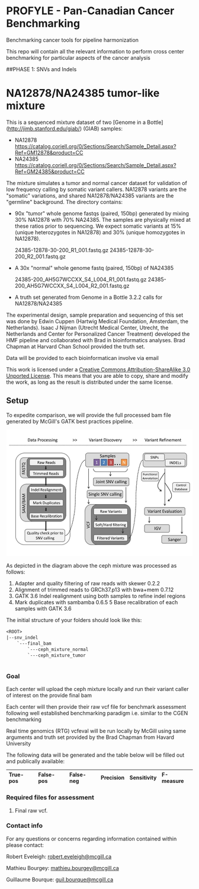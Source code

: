 # PROFYLE - Pan-Canadian Cancer Benchmarking
Benchmarking cancer tools for pipeline harmonization

This repo will contain all the relevant information to perform cross center benchmarking for particular aspects of the cancer analysis

##PHASE 1: SNVs and Indels

NA12878/NA24385 tumor-like mixture
==================================
This is a sequenced mixture dataset of two [Genome in a Bottle] (http://jimb.stanford.edu/giab/) (GIAB) samples:

- NA12878 https://catalog.coriell.org/0/Sections/Search/Sample_Detail.aspx?Ref=GM12878&product=CC
- NA24385 https://catalog.coriell.org/0/Sections/Search/Sample_Detail.aspx?Ref=GM24385&product=CC

The mixture simulates a tumor and normal cancer dataset for validation of low
frequency calling by somatic variant callers. NA12878 variants are the "somatic"
variations, and shared NA12878/NA24385 variants are the "germline" background.
The directory contains:

- 90x "tumor" whole genome fastqs (paired, 150bp) generated by mixing 30%
  NA12878 with 70% NA24385. The samples are physically mixed at these ratios
  prior to sequencing. We expect somatic variants at 15% (unique heterozygotes
  in NA12878) and 30% (unique homozygotes in NA12878).

  24385-12878-30-200_R1_001.fastq.gz
  24385-12878-30-200_R2_001.fastq.gz

- A 30x "normal" whole genome fastq (paired, 150bp) of NA24385

  24385-200_AH5G7WCCXX_S4_L004_R1_001.fastq.gz
  24385-200_AH5G7WCCXX_S4_L004_R2_001.fastq.gz

- A truth set generated from Genome in a Bottle 3.2.2 calls for NA12878/NA24385

The experimental design, sample preparation and sequencing of this set was done
by Edwin Cuppen (Hartwig Medical Foundation, Amsterdam, the Netherlands). Isaac
J Nijman (Utrecht Medical Center, Utrecht, the Netherlands and Center for
Personalized Cancer Treatment) developed the HMF pipeline and collaborated with
Brad in bioinformatics analyses. Brad Chapman at Harvard Chan School provided
the truth set.

Data will be provided to each bioinformatican involve via email

This work is licensed under a [Creative Commons Attribution-ShareAlike 3.0 Unported License](http://creativecommons.org/licenses/by-sa/3.0/deed.en_US). This means that you are able to copy, share and modify the work, as long as the result is distributed under the same license.

## Setup

To expedite comparison, we will provide the full processed bam file generated by McGill's GATK best practices pipeline.

![Data processing diagram](img/dnaseq_pipeline.jpg)

As depicted in the diagram above the ceph mixture was processed as follows:
1. Adapter and quality filtering of raw reads with skewer 0.2.2
2. Alignment of trimmed reads to GRCh37.p13 with bwa+mem 0.7.12
3. GATK 3.6 Indel realignment using both samples to refine indel regions
4. Mark duplicates with sambamba 0.6.5
5  Base recalibration of each samples with GATK 3.6

The initial structure of your folders should look like this:
```
<ROOT>
|--snv_indel
    `---final_bam
        `---ceph_mixture_normal
        `---ceph_mixture_tumor
    
```

### Goal

Each center will upload the ceph mixture locally and run their variant caller of interest on the provide final bam

Each center will then provide their raw vcf file for benchmark assessment following well established benchmarking paradigm i.e. similar to the CGEN benchmarking

Real time genomics (RTG) vcfeval will be run locally by McGill using same arguments and truth set provided by the Brad Chapman from Havard University

The following data will be generated and the table below will be filled out and publically available: 

| True-pos | False-pos | False-neg | Precision | Sensitivity | F-measure |
|:-------- |:--------- |:--------- |:--------- |:----------- |:--------- |


### Required files for assessment
1. Final raw vcf.

### Contact info
For any questions or concerns regarding information contained within please contact: 

Robert Eveleigh: robert.eveleigh@mcgill.ca

Mathieu Bourgey: mathieu.bourgey@mcgill.ca

Guillaume Bourque: guil.bourque@mcgill.ca

